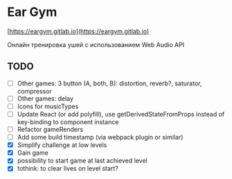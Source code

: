 # Ear Gym

[https://eargym.gitlab.io](https://eargym.gitlab.io)

Онлайн тренировка ушей с использованием Web Audio API

## TODO
- [ ] Other games: 3 button (A, both, B): distortion, reverb?, saturator, compressor
- [ ] Other games: delay
- [ ] Icons for musicTypes
- [ ] Update React (or add polyfill), use getDerivedStateFromProps instead of key-binding to component instance
- [ ] Refactor gameRenders
- [ ] Add some build timestamp (via webpack plugin or similar)
- [x] Simplify challenge at low levels
- [x] Gain game
- [x] possibility to start game at last achieved level
- [x] tothink: to clear lives on level start?